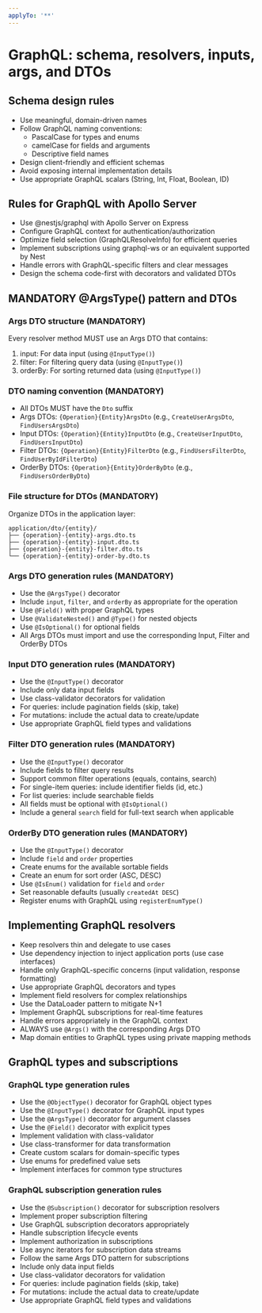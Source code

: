 ```yaml
---
applyTo: '**'
---
```


# GraphQL: schema, resolvers, inputs, args, and DTOs

## Schema design rules

- Use meaningful, domain-driven names
- Follow GraphQL naming conventions:
  - PascalCase for types and enums
  - camelCase for fields and arguments
  - Descriptive field names
- Design client-friendly and efficient schemas
- Avoid exposing internal implementation details
- Use appropriate GraphQL scalars (String, Int, Float, Boolean, ID)

## Rules for GraphQL with Apollo Server

- Use @nestjs/graphql with Apollo Server on Express
- Configure GraphQL context for authentication/authorization
- Optimize field selection (GraphQLResolveInfo) for efficient queries
- Implement subscriptions using graphql-ws or an equivalent supported by Nest
- Handle errors with GraphQL-specific filters and clear messages
- Design the schema code-first with decorators and validated DTOs

## MANDATORY @ArgsType() pattern and DTOs

### Args DTO structure (MANDATORY)

Every resolver method MUST use an Args DTO that contains:

1. input: For data input (using `@InputType()`)
2. filter: For filtering query data (using `@InputType()`)
3. orderBy: For sorting returned data (using `@InputType()`)

### DTO naming convention (MANDATORY)

- All DTOs MUST have the `Dto` suffix
- Args DTOs: `{Operation}{Entity}ArgsDto` (e.g., `CreateUserArgsDto`, `FindUsersArgsDto`)
- Input DTOs: `{Operation}{Entity}InputDto` (e.g., `CreateUserInputDto`, `FindUsersInputDto`)
- Filter DTOs: `{Operation}{Entity}FilterDto` (e.g., `FindUsersFilterDto`, `FindUserByIdFilterDto`)
- OrderBy DTOs: `{Operation}{Entity}OrderByDto` (e.g., `FindUsersOrderByDto`)

### File structure for DTOs (MANDATORY)

Organize DTOs in the application layer:

```
application/dto/{entity}/
├── {operation}-{entity}-args.dto.ts
├── {operation}-{entity}-input.dto.ts
├── {operation}-{entity}-filter.dto.ts
└── {operation}-{entity}-order-by.dto.ts
```

### Args DTO generation rules (MANDATORY)

- Use the `@ArgsType()` decorator
- Include `input`, `filter`, and `orderBy` as appropriate for the operation
- Use `@Field()` with proper GraphQL types
- Use `@ValidateNested()` and `@Type()` for nested objects
- Use `@IsOptional()` for optional fields
- All Args DTOs must import and use the corresponding Input, Filter and OrderBy DTOs

### Input DTO generation rules (MANDATORY)

- Use the `@InputType()` decorator
- Include only data input fields
- Use class-validator decorators for validation
- For queries: include pagination fields (skip, take)
- For mutations: include the actual data to create/update
- Use appropriate GraphQL field types and validations

### Filter DTO generation rules (MANDATORY)

- Use the `@InputType()` decorator
- Include fields to filter query results
- Support common filter operations (equals, contains, search)
- For single-item queries: include identifier fields (id, etc.)
- For list queries: include searchable fields
- All fields must be optional with `@IsOptional()`
- Include a general `search` field for full-text search when applicable

### OrderBy DTO generation rules (MANDATORY)

- Use the `@InputType()` decorator
- Include `field` and `order` properties
- Create enums for the available sortable fields
- Create an enum for sort order (ASC, DESC)
- Use `@IsEnum()` validation for `field` and `order`
- Set reasonable defaults (usually `createdAt DESC`)
- Register enums with GraphQL using `registerEnumType()`

## Implementing GraphQL resolvers

- Keep resolvers thin and delegate to use cases
- Use dependency injection to inject application ports (use case interfaces)
- Handle only GraphQL-specific concerns (input validation, response formatting)
- Use appropriate GraphQL decorators and types
- Implement field resolvers for complex relationships
- Use the DataLoader pattern to mitigate N+1
- Implement GraphQL subscriptions for real-time features
- Handle errors appropriately in the GraphQL context
- ALWAYS use `@Args()` with the corresponding Args DTO
- Map domain entities to GraphQL types using private mapping methods

## GraphQL types and subscriptions

### GraphQL type generation rules

- Use the `@ObjectType()` decorator for GraphQL object types
- Use the `@InputType()` decorator for GraphQL input types
- Use the `@ArgsType()` decorator for argument classes
- Use the `@Field()` decorator with explicit types
- Implement validation with class-validator
- Use class-transformer for data transformation
- Create custom scalars for domain-specific types
- Use enums for predefined value sets
- Implement interfaces for common type structures

### GraphQL subscription generation rules

- Use the `@Subscription()` decorator for subscription resolvers
- Implement proper subscription filtering
- Use GraphQL subscription decorators appropriately
- Handle subscription lifecycle events
- Implement authorization in subscriptions
- Use async iterators for subscription data streams
- Follow the same Args DTO pattern for subscriptions
- Include only data input fields
- Use class-validator decorators for validation
- For queries: include pagination fields (skip, take)
- For mutations: include the actual data to create/update
- Use appropriate GraphQL field types and validations
